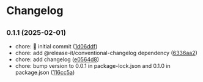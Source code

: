 # Changelog

## <small>0.1.1 (2025-02-01)</small>

* chore: :tada: initial commit ([1d06ddf](https://github.com/vuejsco/vuelnk/commit/1d06ddf))
* chore: add @release-it/conventional-changelog dependency ([6336aa2](https://github.com/vuejsco/vuelnk/commit/6336aa2))
* chore: add changelog ([e0564d8](https://github.com/vuejsco/vuelnk/commit/e0564d8))
* chore: bump version to 0.0.1 in package-lock.json and 0.1.0 in package.json ([116cc5a](https://github.com/vuejsco/vuelnk/commit/116cc5a))
